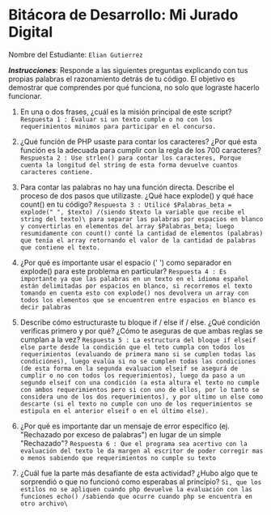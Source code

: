 # Bitácora de Desarrollo: Mi Jurado Digital

Nombre del Estudiante: `Elian Gutierrez`

**_Instrucciones_**: Responde a las siguientes preguntas explicando con tus propias palabras el razonamiento detrás de tu código. El objetivo es demostrar que comprendes por qué funciona, no solo que lograste hacerlo funcionar.

1.  En una o dos frases, ¿cuál es la misión principal de este script?
    `Respuesta 1 : Evaluar si un texto cumple o no con los requerimientos minimos para participar en el concurso.`

2.  ¿Qué función de PHP usaste para contar los caracteres? ¿Por qué esta función es la adecuada para cumplir con la regla de los 700 caracteres?
    `Respuesta 2 : Use strlen() para contar los caracteres, Porque cuenta la longitud del string de esta forma devuelve cuantos caracteres contiene.`

3.  Para contar las palabras no hay una función directa. Describe el proceso de dos pasos que utilizaste. ¿Qué hace explode() y qué hace count() en tu código?
    `Respuesta 3 : Utilicé $Palabras_beta = explode(" ", $texto) /(siendo $texto la variable que recibe el string del texto)\ para separar las palabras por espacios en blanco y convertirlas en elementos del array $Palabras_beta; luego resumidamente con count() conté la cantidad de elementos (palabras) que tenía el array retornando el valor de la cantidad de palabras que contiene el texto.`

4.  ¿Por qué es importante usar el espacio (' ') como separador en explode() para este problema en particular?
    `Respuesta 4 : Es importante ya que las palabras en un texto en el idioma español están delimitadas por espacios en blanco, si recorremos el texto tomando en cuenta esto con explode() nos devolvera un array con todos los elementos que se encuentren entre espacios en blanco es decir palabras  `

5.  Describe cómo estructuraste tu bloque if / else if / else. ¿Qué condición verificas primero y por qué? ¿Cómo te aseguras de que ambas reglas se cumplan a la vez?
    `Respuesta 5 : La estructura del bloque if elseif else parte desde la condición que el teto cumpla con todos los requerimientos (evaluando de primera mano si se cumplen todas las condiciónes), luego evalúa si no se cumplen todas las condiciones (de esta forma en la segunda evaluacion elseif se asegurá de cumplir o no con todos los requerimientos), luego da paso a un segundo elseif con una condición (a esta altura el texto no cumple con ambos requerimientos pero si con uno de ellos, por lo tanto se considera uno de los dos requerimientos), y por ultimo un else como descarte (si el texto no cumple con uno de los requerimientos se estipula en el anterior elseif o en el último else).`

6.  ¿Por qué es importante dar un mensaje de error específico (ej. "Rechazado por exceso de palabras") en lugar de un simple "Rechazado"?
    `Respuesta 6 : Que el programa sea acertivo con la evaluación del texto le da margen al escritor de poder corregir mas o menos sabiendo que requerimientos no cumple su texto`

7.  ¿Cuál fue la parte más desafiante de esta actividad? ¿Hubo algo que te sorprendió o que no funcionó como esperabas al principio?
    `Si, que los estilos no se apliquen cuando php devuelve la evaluación con las funciones echo() /sabiendo que ocurre cuando php se encuentra en otro archivo\`
